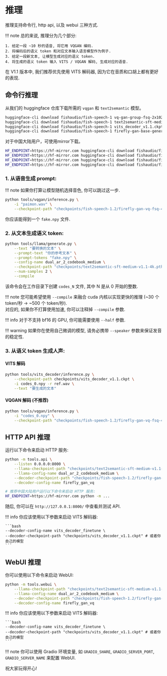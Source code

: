 # 推理

推理支持命令行, http api, 以及 webui 三种方式.  

!!! note
    总的来说, 推理分为几个部分:  

    1. 给定一段 ~10 秒的语音, 将它用 VQGAN 编码.  
    2. 将编码后的语义 token 和对应文本输入语言模型作为例子.  
    3. 给定一段新文本, 让模型生成对应的语义 token.  
    4. 将生成的语义 token 输入 VITS / VQGAN 解码, 生成对应的语音.  

在 V1.1 版本中, 我们推荐优先使用 VITS 解码器, 因为它在音质和口胡上都有更好的表现.

## 命令行推理

从我们的 huggingface 仓库下载所需的 `vqgan` 和 `text2semantic` 模型。
    
```bash
huggingface-cli download fishaudio/fish-speech-1 vq-gan-group-fsq-2x1024.pth --local-dir checkpoints
huggingface-cli download fishaudio/fish-speech-1 text2semantic-sft-medium-v1.1-4k.pth --local-dir checkpoints
huggingface-cli download fishaudio/fish-speech-1 vits_decoder_v1.1.ckpt --local-dir checkpoints
huggingface-cli download fishaudio/fish-speech-1 firefly-gan-base-generator.ckpt --local-dir checkpoints
```

对于中国大陆用户，可使用mirror下载。

```bash
HF_ENDPOINT=https://hf-mirror.com huggingface-cli download fishaudio/fish-speech-1 vq-gan-group-fsq-2x1024.pth --local-dir checkpoints
HF_ENDPOINT=https://hf-mirror.com huggingface-cli download fishaudio/fish-speech-1 text2semantic-sft-medium-v1.1-4k.pth --local-dir checkpoints
HF_ENDPOINT=https://hf-mirror.com huggingface-cli download fishaudio/fish-speech-1 vits_decoder_v1.1.ckpt --local-dir checkpoints
HF_ENDPOINT=https://hf-mirror.com huggingface-cli download fishaudio/fish-speech-1 firefly-gan-base-generator.ckpt --local-dir checkpoints

```

### 1. 从语音生成 prompt: 

!!! note
    如果你打算让模型随机选择音色, 你可以跳过这一步.

```bash
python tools/vqgan/inference.py \
    -i "paimon.wav" \
    --checkpoint-path "checkpoints/fish-speech-1.2/firefly-gan-vq-fsq-4x1024-42hz-generator.pth"
```
你应该能得到一个 `fake.npy` 文件.

### 2. 从文本生成语义 token: 
```bash
python tools/llama/generate.py \
    --text "要转换的文本" \
    --prompt-text "你的参考文本" \
    --prompt-tokens "fake.npy" \
    --config-name dual_ar_2_codebook_medium \
    --checkpoint-path "checkpoints/text2semantic-sft-medium-v1.1-4k.pth" \
    --num-samples 2 \
    --compile
```

该命令会在工作目录下创建 `codes_N` 文件, 其中 N 是从 0 开始的整数.

!!! note
    您可能希望使用 `--compile` 来融合 cuda 内核以实现更快的推理 (~30 个 token/秒 -> ~500 个 token/秒).  
    对应的, 如果你不打算使用加速, 你可以注释掉 `--compile` 参数.

!!! info
    对于不支持 bf16 的 GPU, 你可能需要使用 `--half` 参数.

!!! warning
    如果你在使用自己微调的模型, 请务必携带 `--speaker` 参数来保证发音的稳定性.

### 3. 从语义 token 生成人声: 

#### VITS 解码
```bash
python tools/vits_decoder/inference.py \
    --checkpoint-path checkpoints/vits_decoder_v1.1.ckpt \
    -i codes_0.npy -r ref.wav \
    --text "要生成的文本"
```

#### VQGAN 解码 (不推荐)
```bash
python tools/vqgan/inference.py \
    -i "codes_0.npy" \
    --checkpoint-path "checkpoints/fish-speech-1.2/firefly-gan-vq-fsq-4x1024-42hz-generator.pth"
```

## HTTP API 推理

运行以下命令来启动 HTTP 服务:

```bash
python -m tools.api \
    --listen 0.0.0.0:8000 \
    --llama-checkpoint-path "checkpoints/text2semantic-sft-medium-v1.1-4k.pth" \
    --llama-config-name dual_ar_2_codebook_medium \
    --decoder-checkpoint-path "checkpoints/fish-speech-1.2/firefly-gan-vq-fsq-4x1024-42hz-generator.pth" \
    --decoder-config-name firefly_gan_vq

# 推荐中国大陆用户运行以下命令来启动 HTTP 服务:
HF_ENDPOINT=https://hf-mirror.com python -m ...
```

随后, 你可以在 `http://127.0.0.1:8000/` 中查看并测试 API.

!!! info
    你应该使用以下参数来启动 VITS 解码器:

    ```bash
    --decoder-config-name vits_decoder_finetune \
    --decoder-checkpoint-path "checkpoints/vits_decoder_v1.1.ckpt" # 或者你自己的模型
    ```

## WebUI 推理

你可以使用以下命令来启动 WebUI:

```bash
python -m tools.webui \
    --llama-checkpoint-path "checkpoints/text2semantic-sft-medium-v1.1-4k.pth" \
    --llama-config-name dual_ar_2_codebook_medium \
    --decoder-checkpoint-path "checkpoints/fish-speech-1.2/firefly-gan-vq-fsq-4x1024-42hz-generator.pth" \
    --decoder-config-name firefly_gan_vq
```

!!! info
    你应该使用以下参数来启动 VITS 解码器:

    ```bash
    --decoder-config-name vits_decoder_finetune \
    --decoder-checkpoint-path "checkpoints/vits_decoder_v1.1.ckpt" # 或者你自己的模型
    ```

!!! note
    你可以使用 Gradio 环境变量, 如 `GRADIO_SHARE`, `GRADIO_SERVER_PORT`, `GRADIO_SERVER_NAME` 来配置 WebUI.

祝大家玩得开心!
